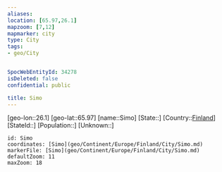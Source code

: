 ```yaml
---
aliases: 
location: [65.97,26.1]
mapzoom: [7,12] 
mapmarker: city 
type: City
tags:
- geo/City


SpocWebEntityId: 34278
isDeleted: false
confidential: public

title: Simo
---
```

[geo-lon::26.1]
[geo-lat::65.97]
[name::Simo]
[State::]
[Country::[Finland](geo/Continent/Europe/Finland.md)]
[StateId::]
[Population::]
[Unknown::]


```leaflet
id: Simo
coordinates: [Simo](geo/Continent/Europe/Finland/City/Simo.md)
markerFile: [Simo](geo/Continent/Europe/Finland/City/Simo.md)
defaultZoom: 11 
maxZoom: 18
```


